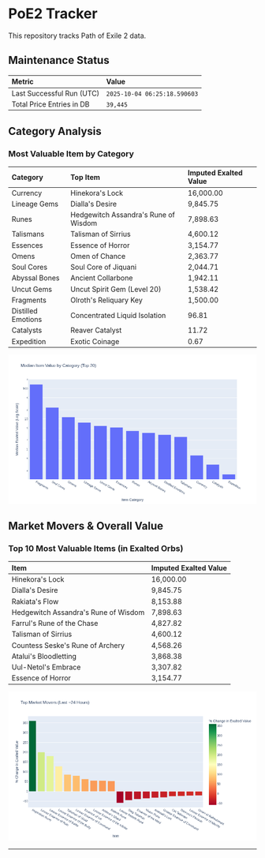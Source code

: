 # PoE2 Tracker

This repository tracks Path of Exile 2 data.

## Maintenance Status

<!-- START_MAINTENANCE -->
| Metric | Value |
|:---|:---|
| Last Successful Run (UTC) | `2025-10-04 06:25:18.590603` |
| Total Price Entries in DB | `39,445` |

<!-- END_MAINTENANCE -->

## Category Analysis

<!-- START_CATEGORY_ANALYSIS -->
### Most Valuable Item by Category
| Category | Top Item | Imputed Exalted Value |
| :--- | :--- | :--- |
| Currency | Hinekora's Lock | 16,000.00 |
| Lineage Gems | Dialla's Desire | 9,845.75 |
| Runes | Hedgewitch Assandra's Rune of Wisdom | 7,898.63 |
| Talismans | Talisman of Sirrius | 4,600.12 |
| Essences | Essence of Horror | 3,154.77 |
| Omens | Omen of Chance | 2,363.77 |
| Soul Cores | Soul Core of Jiquani | 2,044.71 |
| Abyssal Bones | Ancient Collarbone | 1,942.11 |
| Uncut Gems | Uncut Spirit Gem (Level 20) | 1,538.42 |
| Fragments | Olroth's Reliquary Key | 1,500.00 |
| Distilled Emotions | Concentrated Liquid Isolation | 96.81 |
| Catalysts | Reaver Catalyst | 11.72 |
| Expedition | Exotic Coinage | 0.67 |


![Category Analysis Chart](charts/category_analysis.png)
<!-- END_CATEGORY_ANALYSIS -->

## Market Movers & Overall Value

<!-- START_ANALYSIS -->
### Top 10 Most Valuable Items (in Exalted Orbs)
| Item | Imputed Exalted Value |
| :--- | :--- |
| Hinekora's Lock | 16,000.00 |
| Dialla's Desire | 9,845.75 |
| Rakiata's Flow | 8,153.88 |
| Hedgewitch Assandra's Rune of Wisdom | 7,898.63 |
| Farrul's Rune of the Chase | 4,827.82 |
| Talisman of Sirrius | 4,600.12 |
| Countess Seske's Rune of Archery | 4,568.26 |
| Atalui's Bloodletting | 3,868.38 |
| Uul-Netol's Embrace | 3,307.82 |
| Essence of Horror | 3,154.77 |


![Market Movers Chart](charts/market_movers.png)
<!-- END_ANALYSIS -->

---
